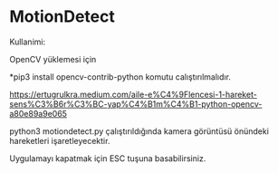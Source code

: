 # MotionDetect

Kullanimi:

OpenCV yüklemesi için 

*pip3 install opencv-contrib-python komutu calıştırılmalıdır.

https://ertugrulkra.medium.com/aile-e%C4%9Flencesi-1-hareket-sens%C3%B6r%C3%BC-yap%C4%B1m%C4%B1-python-opencv-a80e89a9e065

python3 motiondetect.py çalıştırıldığında kamera görüntüsü önündeki hareketleri işaretleyecektir.

Uygulamayı kapatmak için ESC tuşuna basabilirsiniz.